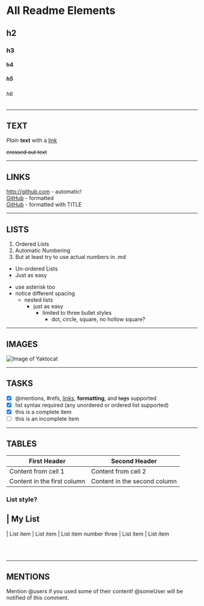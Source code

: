 <!-- HEADINGS / TITLES --------------------------------------------------------->
# All Readme Elements
## h2
### h3
#### h4
##### h5
###### h6

--------------------------------------------------------------------------
## TEXT

*Plain* **text** with a [link](http://google.com "TO GOOGLE")

~~crossed out text~~

--------------------------------------------------------------------------
## LINKS

http://github.com - automatic!  
[GitHub](http://github.com) - formatted  
[GitHub](http://github.com "GO TO GITHUB!") - formatted with TITLE  

--------------------------------------------------------------------------
## LISTS

1. Ordered Lists
2. Automatic Numbering
3. But at least try to use actual numbers in .md


- Un-ordered Lists
- Just as easy
* use asterisk too 
* notice different spacing
  * nested lists
    * just as easy
      * limited to three bullet styles
        * dot, circle, square, no hollow square?

--------------------------------------------------------------------------
## IMAGES

![Image of Yaktocat](https://octodex.github.com/images/yaktocat.png "Yaktocat")

--------------------------------------------------------------------------
## TASKS

- [x] @mentions, #refs, [links](), **formatting**, and <del>tags</del> supported
- [x] list syntax required (any unordered or ordered list supported)
- [x] this is a complete item
- [ ] this is an incomplete item

--------------------------------------------------------------------------
## TABLES

First Header | Second Header
------------ | -------------
Content from cell 1 | Content from cell 2
Content in the first column | Content in the second column

### List style?

| My List
-
| List item
| List item
| List item number three
| List item
| List item


<br><br>

--------------------------------------------------------------------------
## MENTIONS

Mention @users if you used some of their content!
@someUser will be notified of this comment.



